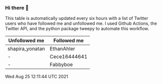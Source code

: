 ### Hi there 👋

This table is automatically updated every six hours with a list of Twitter users who have followed me and unfollowed me. I used Github Actions, the Twitter API, and the python package tweepy to automate this workflow.

| Unfollowed me |  Followed me |
| --- | --- |
|shapira_yonatan|EthanAhler|
|-|Cece16444641|
|-|Fabbyboe|
Wed Aug 25 12:11:44 UTC 2021
